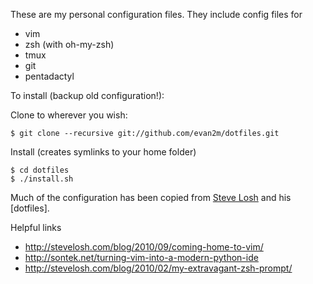 These are my personal configuration files. They include config files for 

 * vim
 * zsh (with oh-my-zsh)
 * tmux 
 * git
 * pentadactyl

To install (backup old configuration!):

Clone to wherever you wish:

    $ git clone --recursive git://github.com/evan2m/dotfiles.git

Install (creates symlinks to your home folder)

    $ cd dotfiles
    $ ./install.sh

Much of the configuration has been copied from [Steve Losh](http://stevelosh.com/)
and his [dotfiles].

Helpful links

 * http://stevelosh.com/blog/2010/09/coming-home-to-vim/
 * http://sontek.net/turning-vim-into-a-modern-python-ide
 * http://stevelosh.com/blog/2010/02/my-extravagant-zsh-prompt/

